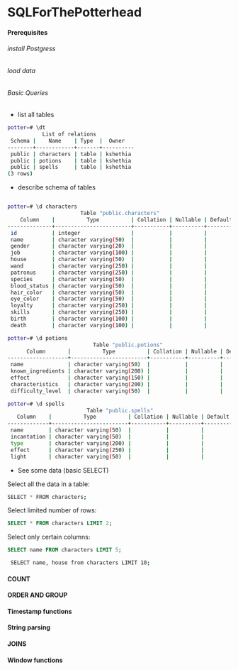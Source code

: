 # SQLForThePotterhead

#### Prerequisites 
######  install Postgress 
######  load data 

###### Basic Queries 
- list all tables 

```sh
potter=# \dt
           List of relations
 Schema |    Name    | Type  |  Owner
--------+------------+-------+----------
 public | characters | table | kshethia
 public | potions    | table | kshethia
 public | spells     | table | kshethia
(3 rows)
```
- describe schema of tables

```sh

potter=# \d characters
                       Table "public.characters"
    Column    |          Type          | Collation | Nullable | Default
--------------+------------------------+-----------+----------+---------
 id           | integer                |           |          |
 name         | character varying(50)  |           |          |
 gender       | character varying(20)  |           |          |
 job          | character varying(100) |           |          |
 house        | character varying(50)  |           |          |
 wand         | character varying(250) |           |          |
 patronus     | character varying(250) |           |          |
 species      | character varying(50)  |           |          |
 blood_status | character varying(50)  |           |          |
 hair_color   | character varying(50)  |           |          |
 eye_color    | character varying(50)  |           |          |
 loyalty      | character varying(250) |           |          |
 skills       | character varying(250) |           |          |
 birth        | character varying(100) |           |          |
 death        | character varying(100) |           |          |

potter=# \d potions
                           Table "public.potions"
      Column       |          Type          | Collation | Nullable | Default
-------------------+------------------------+-----------+----------+---------
 name              | character varying(50)  |           |          |
 known_ingredients | character varying(200) |           |          |
 effect            | character varying(150) |           |          |
 characteristics   | character varying(200) |           |          |
 difficulty_level  | character varying(50)  |           |          |

potter=# \d spells
                         Table "public.spells"
   Column    |          Type          | Collation | Nullable | Default
-------------+------------------------+-----------+----------+---------
 name        | character varying(50)  |           |          |
 incantation | character varying(50)  |           |          |
 type        | character varying(200) |           |          |
 effect      | character varying(250) |           |          |
 light       | character varying(50)  |           |          |

``` 
- See some data (basic SELECT)

Select all the data in a table: 

```sh
SELECT * FROM characters; 
```

Select limited number of rows: 
```sql 
SELECT * FROM characters LIMIT 2;
```

Select only certain columns: 

```sql 
SELECT name FROM characters LIMIT 5;
``` 

```sh 
 SELECT name, house from characters LIMIT 10;
```


#### COUNT 

#### ORDER AND GROUP

#### Timestamp functions

#### String parsing 

#### JOINS 

#### Window functions 





